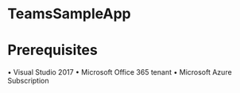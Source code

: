 
# TeamsSampleApp

# Prerequisites
•	Visual Studio 2017
•	Microsoft Office 365 tenant 
•	Microsoft Azure Subscription
